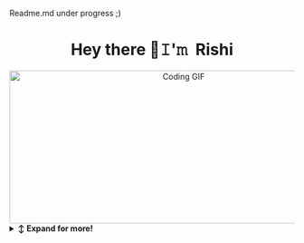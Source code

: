  Readme.md under progress ;) 
 <div>
<h1 align="center">Hey there 👋𝙸'𝚖 Rishi</h1>
</div>
 
 <div align="center">
    <img height="270" width="600" src="https://media.giphy.com/media/AFdcYElkoNAUE/giphy.gif" alt="Coding GIF" />
  </div>

  
<details>
   <summary><b>↕️ Expand for more!</b></summary>
  
   <br>

   
<!-- About Section -->
<details>
  <summary><b>👩‍💻  About Me</b></summary>
  

 <h1> I'm Rishiraj Singh Rathore from INDIA </h1>
  <br>
 - 🔭 I’m working as Associate Cloud Engineer
  <br>
 - 📚 I'm currently learning Cloud ☁️
  <br>
 - ⚡ In my free time play Chess and explore new techs 👨‍💻



</details>
  










 

<details>
 
 
 <summary><b>🛠️ Languages and Tools:</b></summary>

  <p>

 
<div align="left">
  <img src="https://cdn.jsdelivr.net/gh/devicons/devicon/icons/java/java-original.svg" height="45" alt="java logo"  />
  <img width="14" />
  <img src="https://cdn.jsdelivr.net/gh/devicons/devicon/icons/cplusplus/cplusplus-original.svg" height="45" alt="cplusplus logo"  />
  <img width="14" />
  <img src="https://cdn.jsdelivr.net/gh/devicons/devicon/icons/python/python-original.svg" height="45" alt="python logo"  />
  <img width="14" />
  <img src="https://cdn.jsdelivr.net/gh/devicons/devicon/icons/amazonwebservices/amazonwebservices-original.svg" height="45" alt="amazonwebservices logo"  />
  <img width="14" />
  <img src="https://cdn.jsdelivr.net/gh/devicons/devicon/icons/docker/docker-original.svg" height="45" alt="docker logo"  />
  <img width="14" />
  <img src="https://cdn.jsdelivr.net/gh/devicons/devicon/icons/googlecloud/googlecloud-original.svg" height="45" alt="googlecloud logo"  />
  <img width="14" />
  <br>
  <img src="https://cdn.jsdelivr.net/gh/devicons/devicon/icons/azure/azure-original.svg" height="45" alt="azure logo"  />
  <img width="14" />
  <img src="https://cdn.jsdelivr.net/gh/devicons/devicon/icons/github/github-original.svg" height="45" alt="github logo"  />
  <img width="14" />
  <img src="https://cdn.jsdelivr.net/gh/devicons/devicon/icons/html5/html5-original.svg" height="45" alt="html5 logo"  />
  <img width="14" />
  <img src="https://cdn.jsdelivr.net/gh/devicons/devicon/icons/css3/css3-original.svg" height="45" alt="css3 logo"  />
  <img width="14" />
  <img src="https://cdn.jsdelivr.net/gh/devicons/devicon/icons/javascript/javascript-original.svg" height="45" alt="javascript logo"  />
  <img width="14" />
  <img src="https://cdn.jsdelivr.net/gh/devicons/devicon/icons/kubernetes/kubernetes-plain.svg" height="45" alt="kubernetes logo"  />
</div>
</p>
</details>



 
<br clear="both">

<img src="https://raw.githubusercontent.com/flickerbot/flickerbot/output/snake.svg" alt="Snake animation" />

###



<h3 align="left">Connect with me:</h3>
<p align="left">
<a href="https://linkedin.com/in/rishiraj-singh-rathore-b69340231" target="blank"><img align="center" src="https://raw.githubusercontent.com/rahuldkjain/github-profile-readme-generator/master/src/images/icons/Social/linked-in-alt.svg" alt="rishiraj-singh-rathore-b69340231" height="30" width="40" /></a>
<a href="https://fb.com/rishiraj.singh.501598" target="blank"><img align="center" src="https://raw.githubusercontent.com/rahuldkjain/github-profile-readme-generator/master/src/images/icons/Social/facebook.svg" alt="rishiraj.singh.501598" height="30" width="40" /></a>
<a href="https://instagram.com/rishirajsinghmertiya" target="blank"><img align="center" src="https://raw.githubusercontent.com/rahuldkjain/github-profile-readme-generator/master/src/images/icons/Social/instagram.svg" alt="rishirajsinghmertiya" height="30" width="40" /></a>
</p>
</details>
 
